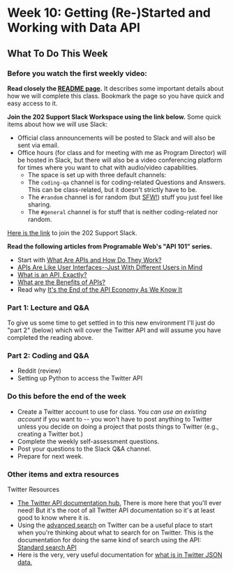 # Week 10: Getting (Re-)Started and Working with Data API

## What To Do This Week

### Before you watch the first weekly video:

**Read closely the [README page](README.md).** It describes some important details about how we will complete this class. Bookmark the page so you have quick and easy access to it.

**Join the 202 Support Slack Workspace using the link below.** Some quick items about how we will use Slack:

- Official class announcements will be posted to Slack and will also be sent via email.
- Office hours (for class and for meeting with me as Program Director) will be hosted in Slack, but there will also be a video conferencing platform for times where you want to chat with audio/video capabilities.
  - The space is set up with three default channels:
  - The `coding-qa` channel is for coding-related Questions and Answers. This can be class-related, but it doesn't strictly have to be.
  - The `#random` channel is for random (but [SFW!](https://www.acronymfinder.com/Safe-for-Work-(website-links)-(SFW).html)) stuff you just feel like sharing.
  - The `#general` channel is for stuff that is neither coding-related nor random.

[Here is the link](https://join.slack.com/t/iti202support/shared_invite/zt-czj9mv8w-X0KMejSfNN3wOyeEvBPZyA) to join the 202 Support Slack.

**Read the following articles from Programable Web's "API 101" series.**
- Start with [What Are APIs and How Do They Work?](https://www.programmableweb.com/api-university/what-are-apis-and-how-do-they-work)
- [APIs Are Like User Interfaces--Just With Different Users in Mind](https://www.programmableweb.com/news/apis-are-user-interfaces-just-different-users-mind/analysis/2015/12/03)
- [What is an API, Exactly?](https://www.programmableweb.com/news/what-api-exactly/analysis/2015/12/03)
- [What are the Benefits of APIs?](https://www.programmableweb.com/news/what-are-benefits-apis/analysis/2015/12/03)
- Read why [It's the End of the API Economy As We Know It](https://www.programmableweb.com/news/its-end-api-economy-we-know-it/analysis/2018/07/05)

### Part 1: Lecture and Q&A

To give us some time to get settled in to this new environment I'll just do "part 2" (below) which will cover the Twitter API and will assume you have completed the reading above.

### Part 2: Coding and Q&A

- Reddit (review)
- Setting up Python to access the Twitter API

### Do this before the end of the week

- Create a Twitter account to use for class. You _can use an existing account_ if you want to -- you won't have to post anything to Twitter unless you decide on doing a project that posts things to Twitter (e.g., creating a Twitter bot.)
- Complete the weekly self-assessment questions.
- Post your questions to the Slack Q&A channel.
- Prepare for next week.

### Other items and extra resources

Twitter Resources

- [The Twitter API documentation hub.](https://developer.twitter.com/en/docs) There is more here that you'll ever need! But it's the root of all Twitter API documentation so it's at least good to know where it is.
- Using the [advanced search](https://twitter.com/search-advanced) on Twitter can be a useful place to start when you're thinking about what to search for on Twitter. This is the documentation for doing the same kind of search using the API: [Standard search API](https://developer.twitter.com/en/docs/tweets/search/overview)
- Here is the very, very useful documentation for [what is in Twitter JSON data.](https://developer.twitter.com/en/docs/tweets/data-dictionary/overview/intro-to-tweet-json)
